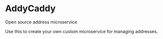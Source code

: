 # AddyCaddy
Open source address microservice

Use this to create your own custom microservice for managing addresses.
